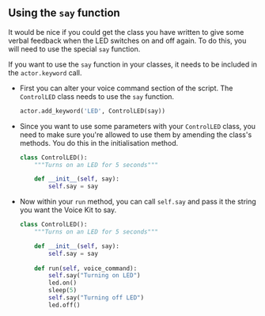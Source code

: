 ## Using the `say` function


It would be nice if you could get the class you have written to give some verbal feedback when the LED switches on and off again. To do this, you will need to use the special `say` function.

If you want to use the `say` function in your classes, it needs to be included in the `actor.keyword` call.

- First you can alter your voice command section of the script. The `ControlLED` class needs to use the `say` function.

	``` python
	actor.add_keyword('LED', ControlLED(say))
	```

- Since you want to use some parameters with your `ControlLED` class, you need to make sure you're allowed to use them by amending the class's methods. You do this in the initialisation method.

	```python
	class ControlLED():
		"""Turns on an LED for 5 seconds"""

		def __init__(self, say):
			self.say = say
	```

- Now within your `run` method, you can call `self.say` and pass it the string you want the Voice Kit to say.

	``` python
	class ControlLED():
		"""Turns on an LED for 5 seconds"""

		def __init__(self, say):
			self.say = say
			
		def run(self, voice_command):
			self.say("Turning on LED")
			led.on()
			sleep(5)
			self.say("Turning off LED")
			led.off()
	```
